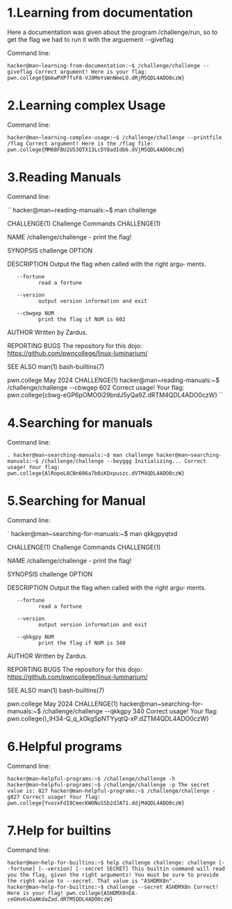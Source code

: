# 1.Learning from documentation
Here a documentation was given about the program /challenge/run, so to get the flag we had to run it with the arguement --giveflag

Command line:

``
hacker@man~learning-from-documentation:~$ /challenge/challenge --giveflag
Correct argument! Here is your flag:
pwn.college{QmkwPXP7fsF8-VJ0MeYsWnNmeLO.dRjM5QDL4ADO0czW} 
``

# 2.Learning complex Usage

Command line:

``
hacker@man~learning-complex-usage:~$ /challenge/challenge --printfile /flag
Correct argument! Here is the /flag file:
pwn.college{MM6BFBU2U53QTX13LcDY8adIdb6.dVjM5QDL4ADO0czW}
``

# 3.Reading Manuals

 Command line:

 ``
 hacker@man~reading-manuals:~$ man challenge

CHALLENGE(1)        Challenge Commands        CHALLENGE(1)

NAME
       /challenge/challenge - print the flag!

SYNOPSIS
       challenge OPTION

DESCRIPTION
       Output  the  flag  when called with the right argu‐
       ments.

       --fortune
              read a fortune

       --version
              output version information and exit

       --cbwgep NUM
              print the flag if NUM is 602

AUTHOR
       Written by Zardus.

REPORTING BUGS
       The      repository      for       this       dojo:
       <https://github.com/pwncollege/linux-luminarium/>

SEE ALSO
       man(1) bash-builtins(7)

pwn.college              May 2024             CHALLENGE(1)
hacker@man~reading-manuals:~$ /challenge/challenge --cbwgep 602
Correct usage! Your flag: pwn.college{cbwg-eGP6pOMO0i29brdJ5yQa9Z.dRTM4QDL4ADO0czW}
``

# 4.Searching for manuals

Command line:

``
. hacker@man~searching-manuals:~$ man challenge
hacker@man~searching-manuals:~$ /challenge/challenge --beyggg
Initializing...
Correct usage! Your flag: pwn.college{AlRopeL8CNn606a7b0iKOxpuszc.dVTM4QDL4ADO0czW}
``

# 5.Searching for Manual

Command line:

`
hacker@man~searching-for-manuals:~$ man qkkgpyqtxd

CHALLENGE(1)        Challenge Commands        CHALLENGE(1)

NAME
       /challenge/challenge - print the flag!

SYNOPSIS
       challenge OPTION

DESCRIPTION
       Output  the  flag  when called with the right argu‐
       ments.

       --fortune
              read a fortune

       --version
              output version information and exit

       --qkkgpy NUM
              print the flag if NUM is 340

AUTHOR
       Written by Zardus.

REPORTING BUGS
       The      repository      for       this       dojo:
       <https://github.com/pwncollege/linux-luminarium/>

SEE ALSO
       man(1) bash-builtins(7)

pwn.college              May 2024             CHALLENGE(1)
hacker@man~searching-for-manuals:~$ /challenge/challenge --qkkgpy 340
Correct usage! Your flag: pwn.college{I_IH34-Q_q_k0kgSpNTYyqtQ-xP.dZTM4QDL4ADO0czW}
`

# 6.Helpful programs

Command line:

`
hacker@man~helpful-programs:~$ /challenge/challenge -h
hacker@man~helpful-programs:~$ /challenge/challenge -p
The secret value is: 827
hacker@man~helpful-programs:~$ /challenge/challenge -g827
Correct usage! Your flag: pwn.college{YvozxFdI8CmecKWONuSSb2dJA71.ddjM4QDL4ADO0czW}
`

# 7.Help for builtins

Command line:

`
hacker@man~help-for-builtins:~$ help challenge
challenge: challenge [--fortune] [--version] [--secret SECRET]
    This builtin command will read you the flag, given the right arguments!
    You must be sure to provide the right value to --secret. That value
    is "ASHDMX8n".
hacker@man~help-for-builtins:~$ challenge --secret ASHDMX8n
Correct! Here is your flag!
pwn.college{ASHDMX8nEA-ceGHx6sOaAKdaZad.dRTM5QDL4ADO0czW}
`
